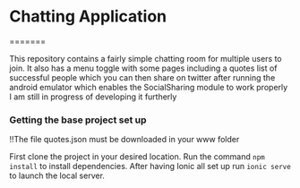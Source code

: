 # Chatting Application
=======

This repository contains a fairly simple chatting room for multiple users to join. It also has a menu toggle with some pages including a quotes list of successful people which you can then share on twitter after running the android emulator which enables the SocialSharing module to work properly
I am still in progress of developing it furtherly

### Getting the base project set up
!!The file quotes.json must be downloaded in your www folder 

First clone the project in your desired location.
Run the command `npm install` to install dependencies. After having Ionic all set up run `ionic serve` to launch the local server.
